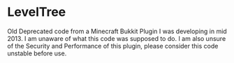 # LevelTree
Old Deprecated code from a Minecraft Bukkit Plugin I was developing in mid 2013. I am unaware of what this code was supposed to do. I am also unsure of the Security and Performance of this plugin, please consider this code unstable before use.
